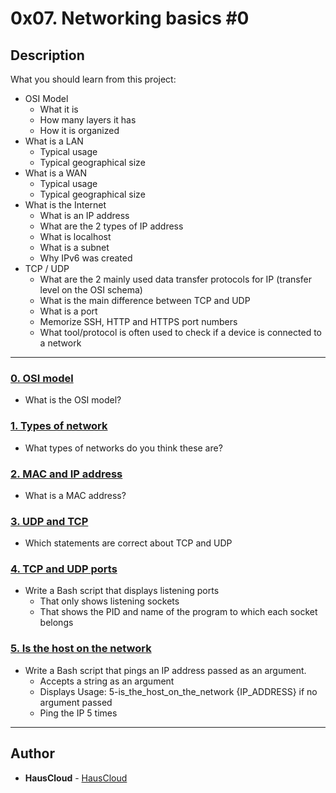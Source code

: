 # 0x07. Networking basics #0

## Description
What you should learn from this project:

* OSI Model
  * What it is
  * How many layers it has
  * How it is organized
* What is a LAN
  * Typical usage
  * Typical geographical size
* What is a WAN
  * Typical usage
  * Typical geographical size
* What is the Internet
  * What is an IP address
  * What are the 2 types of IP address
  * What is localhost
  * What is a subnet
  * Why IPv6 was created
* TCP / UDP
  * What are the 2 mainly used data transfer protocols for IP (transfer level on the OSI schema)
  * What is the main difference between TCP and UDP
  * What is a port
  * Memorize SSH, HTTP and HTTPS port numbers
  * What tool/protocol is often used to check if a device is connected to a network


---

### [0. OSI model](./0-OSI_model)
* What is the OSI model?

### [1. Types of network](./1-types_of_network)
* What types of networks do you think these are? 


### [2. MAC and IP address](./2-MAC_and_IP_address)
* What is a MAC address?


### [3. UDP and TCP](./3-UDP_and_TCP)
* Which statements are correct about TCP and UDP


### [4. TCP and UDP ports](./4-TCP_and_UDP_ports)
* Write a Bash script that displays listening ports
  * That only shows listening sockets
  * That shows the PID and name of the program to which each socket belongs


### [5. Is the host on the network](./5-is_the_host_on_the_network)
* Write a Bash script that pings an IP address passed as an argument.
  * Accepts a string as an argument
  * Displays Usage: 5-is_the_host_on_the_network {IP_ADDRESS} if no argument passed
  * Ping the IP 5 times

---

## Author
* **HausCloud** - [HausCloud](https://github.com/HausCloud)
